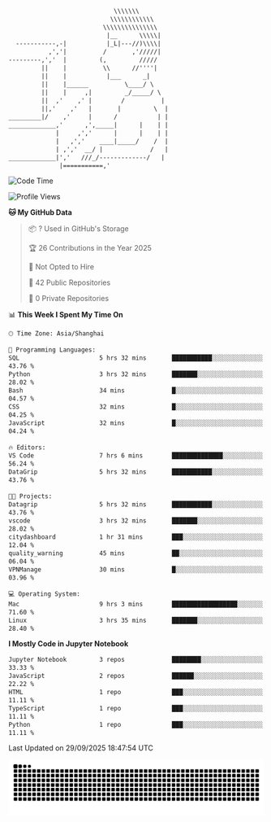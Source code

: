 ```
                             \\\\\\\
                            \\\\\\\\\\\\
                          \\\\\\\\\\\\\\\
                           |__      \\\\\|
  -----------,-|           |_L|---//)\\\\|
           ,','|          /       ,'/////|
---------,','  |         (,         /////
         ||    |          \\      //''''|
         ||    |           |___      _|
         ||    |______          \____/ \
         ||    |     ,|         _/_____/ \
         ||  ,'    ,' |        /          |
         ||,'    ,'   |       |         \  |
_________|/    ,'     |      /           | |
_____________,'      ,',_____|      |    | |
             |     ,','      |      |    | |
             |   ,','    ____|_____/    /  |
             | ,','  __/ |             /   |
_____________|','   ///_/-------------/   |
              |===========,'
```

<!--START_SECTION:waka-->
![Code Time](http://img.shields.io/badge/Code%20Time-162%20hrs%2028%20mins-blue)

![Profile Views](http://img.shields.io/badge/Profile%20Views-1-blue)

**🐱 My GitHub Data** 

> 📦 ? Used in GitHub's Storage 
 > 
> 🏆 26 Contributions in the Year 2025
 > 
> 🚫 Not Opted to Hire
 > 
> 📜 42 Public Repositories 
 > 
> 🔑 0 Private Repositories 
 > 
📊 **This Week I Spent My Time On** 

```text
🕑︎ Time Zone: Asia/Shanghai

💬 Programming Languages: 
SQL                      5 hrs 32 mins       ███████████░░░░░░░░░░░░░░   43.76 % 
Python                   3 hrs 32 mins       ███████░░░░░░░░░░░░░░░░░░   28.02 % 
Bash                     34 mins             █░░░░░░░░░░░░░░░░░░░░░░░░   04.57 % 
CSS                      32 mins             █░░░░░░░░░░░░░░░░░░░░░░░░   04.25 % 
JavaScript               32 mins             █░░░░░░░░░░░░░░░░░░░░░░░░   04.24 % 

🔥 Editors: 
VS Code                  7 hrs 6 mins        ██████████████░░░░░░░░░░░   56.24 % 
DataGrip                 5 hrs 32 mins       ███████████░░░░░░░░░░░░░░   43.76 % 

🐱‍💻 Projects: 
Datagrip                 5 hrs 32 mins       ███████████░░░░░░░░░░░░░░   43.76 % 
vscode                   3 hrs 32 mins       ███████░░░░░░░░░░░░░░░░░░   28.02 % 
citydashboard            1 hr 31 mins        ███░░░░░░░░░░░░░░░░░░░░░░   12.04 % 
quality_warning          45 mins             ██░░░░░░░░░░░░░░░░░░░░░░░   06.04 % 
VPNManage                30 mins             █░░░░░░░░░░░░░░░░░░░░░░░░   03.96 % 

💻 Operating System: 
Mac                      9 hrs 3 mins        ██████████████████░░░░░░░   71.60 % 
Linux                    3 hrs 35 mins       ███████░░░░░░░░░░░░░░░░░░   28.40 % 
```

**I Mostly Code in Jupyter Notebook** 

```text
Jupyter Notebook         3 repos             ████████░░░░░░░░░░░░░░░░░   33.33 % 
JavaScript               2 repos             ██████░░░░░░░░░░░░░░░░░░░   22.22 % 
HTML                     1 repo              ███░░░░░░░░░░░░░░░░░░░░░░   11.11 % 
TypeScript               1 repo              ███░░░░░░░░░░░░░░░░░░░░░░   11.11 % 
Python                   1 repo              ███░░░░░░░░░░░░░░░░░░░░░░   11.11 % 
```




 Last Updated on 29/09/2025 18:47:54 UTC
<!--END_SECTION:waka-->

<picture>
  <source media="(prefers-color-scheme: dark)" srcset="https://raw.githubusercontent.com/yuemanly/yuemanly/output/github-contribution-grid-snake-dark.svg" />
  <source media="(prefers-color-scheme: light)" srcset="https://raw.githubusercontent.com/yuemanly/yuemanly/output/github-contribution-grid-snake.svg" />
  <img alt="github-snake" src="https://raw.githubusercontent.com/yuemanly/yuemanly/output/github-contribution-grid-snake.svg" />
</picture>
<!--
**yuemanly/yuemanly** is a ✨ _special_ ✨ repository because its `README.md` (this file) appears on your GitHub profile.

Here are some ideas to get you started:

- 🔭 I’m currently working on ...
- 🌱 I’m currently learning ...
- 👯 I’m looking to collaborate on ...
- 🤔 I’m looking for help with ...
- 💬 Ask me about ...
- 📫 How to reach me: ...
- 😄 Pronouns: ...
- ⚡ Fun fact: ...
-->

